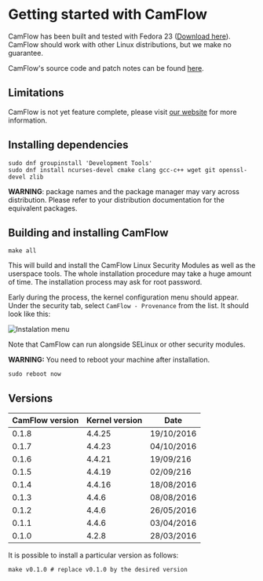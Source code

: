 # Getting started with CamFlow

CamFlow has been built and tested with Fedora 23 ([Download here](https://getfedora.org/)).
CamFlow should work with other Linux distributions, but we make no guarantee.

CamFlow's source code and patch notes can be found [here](https://github.com/camflow/camflow-dev).

## Limitations

CamFlow is not yet feature complete, please visit [our website](http://camflow.org/) for more information.

## Installing dependencies

``` shell
sudo dnf groupinstall 'Development Tools'
sudo dnf install ncurses-devel cmake clang gcc-c++ wget git openssl-devel zlib
```

**WARNING**: package names and the package manager may vary across distribution.
Please refer to your distribution documentation for the equivalent packages.

## Building and installing CamFlow

``` shell
make all
```

This will build and install the CamFlow Linux Security Modules as well as the userspace tools.
The whole installation procedure may take a huge amount of time.
The installation process may ask for root password.

Early during the process, the kernel configuration menu should appear.
Under the security tab, select `CamFlow - Provenance` from the list.
It should look like this:

![Instalation menu](https://raw.githubusercontent.com/CamFlow/camflow-install/master/img/install.png)

Note that CamFlow can run alongside SELinux or other security modules.

**WARNING:** You need to reboot your machine after installation.

``` shell
sudo reboot now
```

## Versions

| CamFlow version | Kernel version | Date       |
| --------------- |----------------| ---------- |
| 0.1.8           | 4.4.25         | 19/10/2016 |
| 0.1.7           | 4.4.23         | 04/10/2016 |
| 0.1.6           | 4.4.21         | 19/09/216  |
| 0.1.5           | 4.4.19         | 02/09/216  |
| 0.1.4           | 4.4.16         | 18/08/2016 |
| 0.1.3           | 4.4.6          | 08/08/2016 |
| 0.1.2           | 4.4.6          | 26/05/2016 |
| 0.1.1           | 4.4.6          | 03/04/2016 |
| 0.1.0           | 4.2.8          | 28/03/2016 |

It is possible to install a particular version as follows:
``` shell
make v0.1.0 # replace v0.1.0 by the desired version
```
